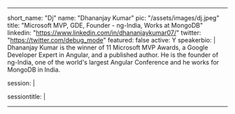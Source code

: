 ---

short_name: "Dj"
name: "Dhananjay Kumar"
pic: "/assets/images/dj.jpeg"
title: "Microsoft MVP, GDE, Founder - ng-India, Works at MongoDB"
linkedin: "https://www.linkedin.com/in/dhananjaykumar07/"
twitter: "https://twitter.com/debug_mode"
featured: false
active: Y
speakerbio: |
    Dhananjay Kumar is the winner of 11 Microsoft MVP Awards, a Google Developer Expert in Angular, and a published author.
    He is the founder of ng-India, one of the world's largest Angular Conference and he works for MongoDB in India.

session: |
    
sessiontitle: |
    
---